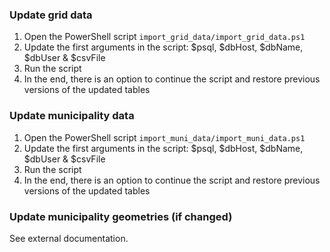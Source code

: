 ### Update grid data

1. Open the PowerShell script `import_grid_data/import_grid_data.ps1`
2. Update the first arguments in the script: $psql, $dbHost, $dbName, $dbUser & $csvFile
3. Run the script 
4. In the end, there is an option to continue the script and restore previous versions of the updated tables

### Update municipality data

1. Open the PowerShell script `import_muni_data/import_muni_data.ps1`
2. Update the first arguments in the script: $psql, $dbHost, $dbName, $dbUser & $csvFile
3. Run the script 
4. In the end, there is an option to continue the script and restore previous versions of the updated tables

### Update municipality geometries (if changed)

See external documentation.

